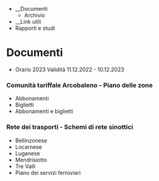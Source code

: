   * __Documenti
    * Archivio
  *  __Link utili
  * Rapporti e studi

#  Documenti

  * Orario 2023 Validità 11.12.2022 - 10.12.2023

###  Comunità tariffale Arcobaleno - Piano delle zone

  * Abbonamenti
  * Biglietti
  * Abbonamenti e biglietti

###  Rete dei trasporti - Schemi di rete sinottici

  * Bellinzonese
  * Locarnese
  * Luganese
  * Mendrisiotto
  * Tre Valli
  * Piano dei servizi ferroviari

